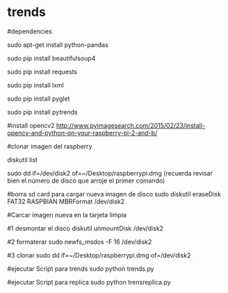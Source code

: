 # trends


#dependencies

sudo apt-get install python-pandas

sudo pip install beautifulsoup4

sudo pip install requests

sudo pip install lxml

sudo pip install pyglet

sudo pip install pytrends


#install opencv2
http://www.pyimagesearch.com/2015/02/23/install-opencv-and-python-on-your-raspberry-pi-2-and-b/

#clonar imagen del raspberry

diskutil list

sudo dd if=/dev/disk2 of=~/Desktop/raspberrypi.dmg  (recuerda revisar bien el número de disco que arroje el primer comando)

#borra sd card para cargar nueva imagen de disco
sudo diskutil eraseDisk FAT32 RASPBIAN MBRFormat /dev/disk2

#Carcar imagen nueva en la tarjeta limpia

#1 desmontar el disco
diskutil unmountDisk /dev/disk2

#2 formaterar
sudo newfs_msdos -F 16 /dev/disk2

#3 clonar
sudo dd if=~/Desktop/raspberrypi.dmg of=/dev/disk2


#ejecutar Script para trends
sudo python trends.py


#ejecutar Script para replica
sudo python trensreplica.py
